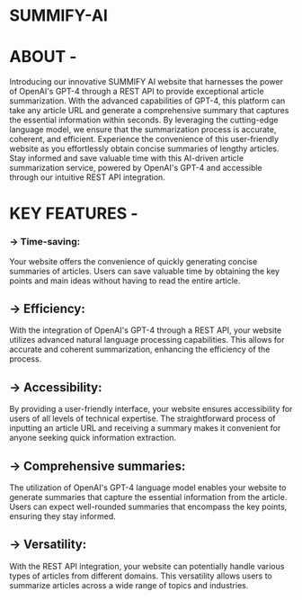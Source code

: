 # SUMMIFY-AI
# ABOUT -
Introducing our innovative SUMMIFY AI website that harnesses the power of OpenAI's GPT-4 through a REST API to provide exceptional article summarization. With the advanced capabilities of GPT-4, this platform can take any article URL and generate a comprehensive summary that captures the essential information within seconds. By leveraging the cutting-edge language model, we ensure that the summarization process is accurate, coherent, and efficient. Experience the convenience of this user-friendly website as you effortlessly obtain concise summaries of lengthy articles. Stay informed and save valuable time with this AI-driven article summarization service, powered by OpenAI's GPT-4 and accessible through our intuitive REST API integration.
# KEY FEATURES - 
### -> Time-saving: 
Your website offers the convenience of quickly generating concise summaries of articles. Users can save valuable time by obtaining the key points and main ideas without having to read the entire article.
## -> Efficiency: 
With the integration of OpenAI's GPT-4 through a REST API, your website utilizes advanced natural language processing capabilities. This allows for accurate and coherent summarization, enhancing the efficiency of the process.
## -> Accessibility: 
By providing a user-friendly interface, your website ensures accessibility for users of all levels of technical expertise. The straightforward process of inputting an article URL and receiving a summary makes it convenient for anyone seeking quick information extraction.
## -> Comprehensive summaries: 
The utilization of OpenAI's GPT-4 language model enables your website to generate summaries that capture the essential information from the article. Users can expect well-rounded summaries that encompass the key points, ensuring they stay informed.
## -> Versatility: 
With the REST API integration, your website can potentially handle various types of articles from different domains. This versatility allows users to summarize articles across a wide range of topics and industries.
